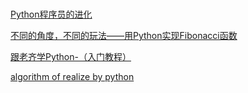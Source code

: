 # 

[Python程序员的进化](http://group.cnblogs.com/topic/39728.html)

[不同的角度，不同的玩法——用Python实现Fibonacci函数](http://www.cnblogs.com/figure9/archive/2010/08/30/1812927.html)

[跟老齐学Python-（入门教程）](https://github.com/qiwsir/StarterLearningPython/blob/master/index.md)

[algorithm of realize by python](https://github.com/xgqfrms-GitHub/algorithm)






















